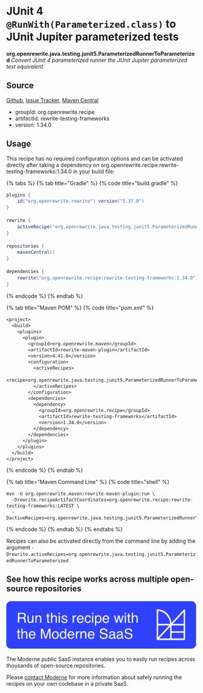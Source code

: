 # JUnit 4 `@RunWith(Parameterized.class)` to JUnit Jupiter parameterized tests

**org.openrewrite.java.testing.junit5.ParameterizedRunnerToParameterized**
_Convert JUnit 4 parameterized runner the JUnit Jupiter parameterized test equivalent._

## Source

[Github](https://github.com/openrewrite/rewrite-testing-frameworks/blob/main/src/main/java/org/openrewrite/java/testing/junit5/ParameterizedRunnerToParameterized.java), [Issue Tracker](https://github.com/openrewrite/rewrite-testing-frameworks/issues), [Maven Central](https://search.maven.org/artifact/org.openrewrite.recipe/rewrite-testing-frameworks/1.34.0/jar)

* groupId: org.openrewrite.recipe
* artifactId: rewrite-testing-frameworks
* version: 1.34.0


## Usage

This recipe has no required configuration options and can be activated directly after taking a dependency on org.openrewrite.recipe:rewrite-testing-frameworks:1.34.0 in your build file:

{% tabs %}
{% tab title="Gradle" %}
{% code title="build.gradle" %}
```groovy
plugins {
    id("org.openrewrite.rewrite") version("5.37.0")
}

rewrite {
    activeRecipe("org.openrewrite.java.testing.junit5.ParameterizedRunnerToParameterized")
}

repositories {
    mavenCentral()
}

dependencies {
    rewrite("org.openrewrite.recipe:rewrite-testing-frameworks:1.34.0")
}
```
{% endcode %}
{% endtab %}

{% tab title="Maven POM" %}
{% code title="pom.xml" %}
```markup
<project>
  <build>
    <plugins>
      <plugin>
        <groupId>org.openrewrite.maven</groupId>
        <artifactId>rewrite-maven-plugin</artifactId>
        <version>4.41.0</version>
        <configuration>
          <activeRecipes>
            <recipe>org.openrewrite.java.testing.junit5.ParameterizedRunnerToParameterized</recipe>
          </activeRecipes>
        </configuration>
        <dependencies>
          <dependency>
            <groupId>org.openrewrite.recipe</groupId>
            <artifactId>rewrite-testing-frameworks</artifactId>
            <version>1.34.0</version>
          </dependency>
        </dependencies>
      </plugin>
    </plugins>
  </build>
</project>
```
{% endcode %}
{% endtab %}

{% tab title="Maven Command Line" %}
{% code title="shell" %}
```shell
mvn -U org.openrewrite.maven:rewrite-maven-plugin:run \
  -Drewrite.recipeArtifactCoordinates=org.openrewrite.recipe:rewrite-testing-frameworks:LATEST \
  -DactiveRecipes=org.openrewrite.java.testing.junit5.ParameterizedRunnerToParameterized
```
{% endcode %}
{% endtab %}
{% endtabs %}

Recipes can also be activated directly from the command line by adding the argument `-Drewrite.activeRecipes=org.openrewrite.java.testing.junit5.ParameterizedRunnerToParameterized`

## See how this recipe works across multiple open-source repositories

[![Moderne Link Image](/.gitbook/assets/ModerneRecipeButton.png)](https://public.moderne.io/recipes/org.openrewrite.java.testing.junit5.ParameterizedRunnerToParameterized)

The Moderne public SaaS instance enables you to easily run recipes across thousands of open-source repositories.

Please [contact Moderne](https://moderne.io/product) for more information about safely running the recipes on your own codebase in a private SaaS.
